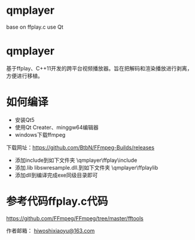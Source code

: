 # qmplayer
base on ffplay.c use Qt

# qmplayer
 基于ffplay、C++11开发的跨平台视频播放器。旨在把解码和渲染播放进行剥离，方便进行移植。

# 如何编译
- 安装Qt5 
- 使用Qt Creater、minggw64编辑器
- windows下载ffmpeg

 下载网址：https://github.com/BtbN/FFmpeg-Builds/releases

- 添加include到如下文件夹
\qmplayer\ffplay\include
- 添加.lib  libswresample.dll.到如下文件夹
\qmplayer\ffplaylib
- 添加dll到编译完成exe同级目录即可


# 参考代码ffplay.c代码
https://github.com/FFmpeg/FFmpeg/tree/master/fftools


作者邮箱：
hiwoshixiaoyu@163.com
